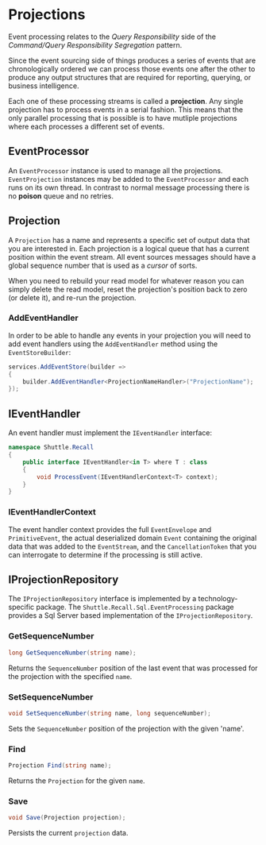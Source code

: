 # Projections

Event processing relates to the *Query Responsibility* side of the *Command/Query Responsibility Segregation* pattern.

Since the event sourcing side of things produces a series of events that are chronologically ordered we can process those events one after the other to produce any output structures that are required for reporting, querying, or business intelligence.

Each one of these processing streams is called a **projection**.  Any single projection has to process events in a serial fashion.  This means that the only parallel processing that is possible is to have mutliple projections where each processes a different set of events.

## EventProcessor

An `EventProcessor` instance is used to manage all the projections.  `EventProjection` instances may be added to the `EventProcessor` and each runs on its own thread.  In contrast to normal message processing there is no **poison** queue and no retries.

## Projection

A `Projection` has a name and represents a specific set of output data that you are interested in.  Each projection is a logical queue that has a current position within the event stream.  All event sources messages should have a global sequence number that is used as a *cursor* of sorts.

When you need to rebuild your read model for whatever reason you can simply delete the read model, reset the projection's position back to zero (or delete it), and re-run the projection.

### AddEventHandler

In order to be able to handle any events in your projection you will need to add event handlers using the `AddEventHandler` method using the `EventStoreBuilder`:

```c#
services.AddEventStore(builder =>
{
    builder.AddEventHandler<ProjectionNameHandler>("ProjectionName");
});
```

## IEventHandler

An event handler must implement the `IEventHandler` interface:

```c#
namespace Shuttle.Recall
{
    public interface IEventHandler<in T> where T : class
    {
        void ProcessEvent(IEventHandlerContext<T> context);
    }
}
```

### IEventHandlerContext

The event handler context provides the full `EventEnvelope` and `PrimitiveEvent`, the actual deserialized domain `Event` containing the original data that was added to the `EventStream`, and the `CancellationToken` that you can interrogate to determine if the processing is still active.

## IProjectionRepository

The `IProjectionRepository` interface is implemented by a technology-specific package.  The `Shuttle.Recall.Sql.EventProcessing` package provides a Sql Server based implementation of the `IProjectionRepository`.

### GetSequenceNumber

```c#
long GetSequenceNumber(string name);
```

Returns the `SequenceNumber` position of the last event that was processed for the projection with the specified `name`.

### SetSequenceNumber

```c#
void SetSequenceNumber(string name, long sequenceNumber);
```

Sets the `SequenceNumber` position of the projection with the given 'name'.

### Find

```c#
Projection Find(string name);
```

Returns the `Projection` for the given `name`.

### Save

```c#
void Save(Projection projection);
```

Persists the current `projection` data.